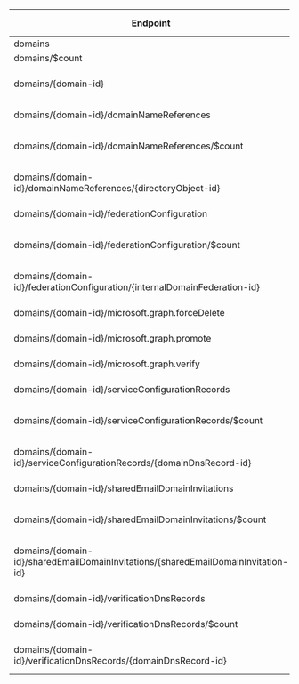 | Endpoint | v1.0 | V1.0-Url | v1.0-Methods | beta | Beta-Url | Beta-Methods | Path | Root | Children | Segment |
| ----------| ----------| ----------| ----------| ----------| ----------| ----------| ----------| ----------| ----------| ----------|
| domains| True| https://graph.microsoft.com/v1.0/domains| Get Post| True| https://graph.microsoft.com/beta/domains| Get Post| domains| domains| 2| domains|
| domains/$count| True| https://graph.microsoft.com/v1.0/domains/$count| Get| True| https://graph.microsoft.com/beta/domains/$count| Get| domains $count| domains| 0| $count|
| domains/{domain-id}| True| https://graph.microsoft.com/v1.0/domains/{domain-id}| Get Patch Delete| True| https://graph.microsoft.com/beta/domains/{domain-id}| Get Patch Delete| domains {domain-id}| domains| 8| {domain-id}|
| domains/{domain-id}/domainNameReferences| True| https://graph.microsoft.com/v1.0/domains/{domain-id}/domainNameReferences| Get| True| https://graph.microsoft.com/beta/domains/{domain-id}/domainNameReferences| Get| domains {domain-id} domainNameReferences| domains| 2| domainNameReferences|
| domains/{domain-id}/domainNameReferences/$count| True| https://graph.microsoft.com/v1.0/domains/{domain-id}/domainNameReferences/$count| Get| True| https://graph.microsoft.com/beta/domains/{domain-id}/domainNameReferences/$count| Get| domains {domain-id} domainNameReferences $count| domains| 0| $count|
| domains/{domain-id}/domainNameReferences/{directoryObject-id}| True| https://graph.microsoft.com/v1.0/domains/{domain-id}/domainNameReferences/{directoryObject-id}| Get| True| https://graph.microsoft.com/beta/domains/{domain-id}/domainNameReferences/{directoryObject-id}| Get| domains {domain-id} domainNameReferences {directoryObject-id}| domains| 0| {directoryObject-id}|
| domains/{domain-id}/federationConfiguration| True| https://graph.microsoft.com/v1.0/domains/{domain-id}/federationConfiguration| Get Post| True| https://graph.microsoft.com/beta/domains/{domain-id}/federationConfiguration| Get Post| domains {domain-id} federationConfiguration| domains| 2| federationConfiguration|
| domains/{domain-id}/federationConfiguration/$count| True| https://graph.microsoft.com/v1.0/domains/{domain-id}/federationConfiguration/$count| Get| True| https://graph.microsoft.com/beta/domains/{domain-id}/federationConfiguration/$count| Get| domains {domain-id} federationConfiguration $count| domains| 0| $count|
| domains/{domain-id}/federationConfiguration/{internalDomainFederation-id}| True| https://graph.microsoft.com/v1.0/domains/{domain-id}/federationConfiguration/{internalDomainFederation-id}| Get Patch Delete| True| https://graph.microsoft.com/beta/domains/{domain-id}/federationConfiguration/{internalDomainFederation-id}| Get Patch Delete| domains {domain-id} federationConfiguration {internalDomainFederation-id}| domains| 0| {internalDomainFederation-id}|
| domains/{domain-id}/microsoft.graph.forceDelete| True| https://graph.microsoft.com/v1.0/domains/{domain-id}/microsoft.graph.forceDelete| Post| True| https://graph.microsoft.com/beta/domains/{domain-id}/microsoft.graph.forceDelete| Post| domains {domain-id} microsoft.graph.forceDelete| domains| 0| microsoft.graph.forceDelete|
| domains/{domain-id}/microsoft.graph.promote| True| https://graph.microsoft.com/v1.0/domains/{domain-id}/microsoft.graph.promote| Post| True| https://graph.microsoft.com/beta/domains/{domain-id}/microsoft.graph.promote| Post| domains {domain-id} microsoft.graph.promote| domains| 0| microsoft.graph.promote|
| domains/{domain-id}/microsoft.graph.verify| True| https://graph.microsoft.com/v1.0/domains/{domain-id}/microsoft.graph.verify| Post| True| https://graph.microsoft.com/beta/domains/{domain-id}/microsoft.graph.verify| Post| domains {domain-id} microsoft.graph.verify| domains| 0| microsoft.graph.verify|
| domains/{domain-id}/serviceConfigurationRecords| True| https://graph.microsoft.com/v1.0/domains/{domain-id}/serviceConfigurationRecords| Get Post| True| https://graph.microsoft.com/beta/domains/{domain-id}/serviceConfigurationRecords| Get Post| domains {domain-id} serviceConfigurationRecords| domains| 2| serviceConfigurationRecords|
| domains/{domain-id}/serviceConfigurationRecords/$count| True| https://graph.microsoft.com/v1.0/domains/{domain-id}/serviceConfigurationRecords/$count| Get| True| https://graph.microsoft.com/beta/domains/{domain-id}/serviceConfigurationRecords/$count| Get| domains {domain-id} serviceConfigurationRecords $count| domains| 0| $count|
| domains/{domain-id}/serviceConfigurationRecords/{domainDnsRecord-id}| True| https://graph.microsoft.com/v1.0/domains/{domain-id}/serviceConfigurationRecords/{domainDnsRecord-id}| Get Patch Delete| True| https://graph.microsoft.com/beta/domains/{domain-id}/serviceConfigurationRecords/{domainDnsRecord-id}| Get Patch Delete| domains {domain-id} serviceConfigurationRecords {domainDnsRecord-id}| domains| 0| {domainDnsRecord-id}|
| domains/{domain-id}/sharedEmailDomainInvitations| False| | | True| https://graph.microsoft.com/beta/domains/{domain-id}/sharedEmailDomainInvitations| Get Post| domains {domain-id} sharedEmailDomainInvitations| domains| 2| sharedEmailDomainInvitations|
| domains/{domain-id}/sharedEmailDomainInvitations/$count| False| | | True| https://graph.microsoft.com/beta/domains/{domain-id}/sharedEmailDomainInvitations/$count| Get| domains {domain-id} sharedEmailDomainInvitations $count| domains| 0| $count|
| domains/{domain-id}/sharedEmailDomainInvitations/{sharedEmailDomainInvitation-id}| False| | | True| https://graph.microsoft.com/beta/domains/{domain-id}/sharedEmailDomainInvitations/{sharedEmailDomainInvitation-id}| Get Patch Delete| domains {domain-id} sharedEmailDomainInvitations {sharedEmailDomainInvitation-id}| domains| 0| {sharedEmailDomainInvitation-id}|
| domains/{domain-id}/verificationDnsRecords| True| https://graph.microsoft.com/v1.0/domains/{domain-id}/verificationDnsRecords| Get Post| True| https://graph.microsoft.com/beta/domains/{domain-id}/verificationDnsRecords| Get Post| domains {domain-id} verificationDnsRecords| domains| 2| verificationDnsRecords|
| domains/{domain-id}/verificationDnsRecords/$count| True| https://graph.microsoft.com/v1.0/domains/{domain-id}/verificationDnsRecords/$count| Get| True| https://graph.microsoft.com/beta/domains/{domain-id}/verificationDnsRecords/$count| Get| domains {domain-id} verificationDnsRecords $count| domains| 0| $count|
| domains/{domain-id}/verificationDnsRecords/{domainDnsRecord-id}| True| https://graph.microsoft.com/v1.0/domains/{domain-id}/verificationDnsRecords/{domainDnsRecord-id}| Get Patch Delete| True| https://graph.microsoft.com/beta/domains/{domain-id}/verificationDnsRecords/{domainDnsRecord-id}| Get Patch Delete| domains {domain-id} verificationDnsRecords {domainDnsRecord-id}| domains| 0| {domainDnsRecord-id}|
